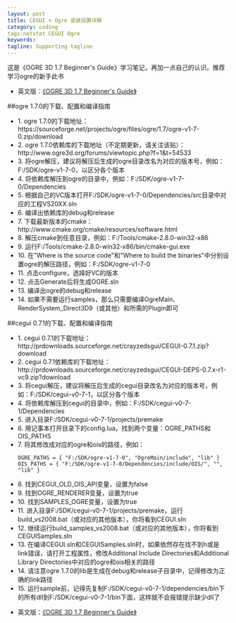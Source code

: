 ```yaml
---
layout: post
title: CEGUI + Ogre 安装设置详解
category: coding
tags:netstat CEGUI Ogre
keywords:
tagline: Supporting tagline
---
```


这是《OGRE 3D 1.7 Beginner's Guide》学习笔记，再加一点自己的认识。推荐学习ogre的新手此书

- 英文版：[《OGRE 3D 1.7 Beginner's Guide》][RCEN]


##ogre 1.7.0的下载、配置和编译指南

<ul>
<li>1. ogre 1.7.0的下载地址：https://sourceforge.net/projects/ogre/files/ogre/1.7/ogre-v1-7-0.zip/download</li>

<li>2. ogre 1.7.0依赖库的下载地址（不定期更新，请关注该贴）：http://www.ogre3d.org/forums/viewtopic.php?f=1&t=54533</li>

<li>3. 将ogre解压，建议将解压后生成的ogre目录改名为对应的版本号，例如：F:/SDK/ogre-v1-7-0，以区分各个版本</li>

<li>4. 将依赖库解压到ogre的目录中，例如：F:/SDK/ogre-v1-7-0/Dependencies</li>

<li>5. 根据自己的VC版本打开F:/SDK/ogre-v1-7-0/Dependencies/src目录中对应的工程VS20XX.sln</li>

<li>6. 编译出依赖库的debug和release</li>

<li>7. 下载最新版本的cmake：http://www.cmake.org/cmake/resources/software.html</li>

<li>8. 解压cmake到任意目录，例如：F:/Tools/cmake-2.8.0-win32-x86</li>

<li>9. 运行F:/Tools/cmake-2.8.0-win32-x86/bin/cmake-gui.exe</li>

<li>10. 在"Where is the source code"和"Where to build the binaries"中分别设置ogre的解压路径，例如：F:/SDK/ogre-v1-7-0</li>

<li>11. 点击configure，选择好VC的版本</li>

<li>12. 点击Generate后将生成OGRE.sln</li>

<li>13. 编译出ogre的debug和release</li>

<li>14. 如果不需要运行samples，那么只需要编译OgreMain、RenderSystem_Direct3D9（或其他）和所需的Plugin即可 </li>
</ul>


##cegui 0.7.1的下载、配置和编译指南


<ul>
<li>1. cegui 0.7.1的下载地址：http://prdownloads.sourceforge.net/crayzedsgui/CEGUI-0.7.1.zip?download</li>

<li>2. cegui 0.7.1依赖库的下载地址：http://prdownloads.sourceforge.net/crayzedsgui/CEGUI-DEPS-0.7.x-r1-vc9.zip?download</li>

<li>3. 将cegui解压，建议将解压后生成的cegui目录改名为对应的版本号，例如：F:/SDK/cegui-v0-7-1，以区分各个版本</li>

<li>4. 将依赖库解压到cegui的目录中，例如：F:/SDK/cegui-v0-7-1/Dependencies</li>

<li>5. 进入目录F:/SDK/cegui-v0-7-1/projects/premake</li>

<li>6. 用记事本打开目录下的config.lua，找到两个变量：OGRE_PATHS和OIS_PATHS</li>

<li>7. 将其修改成对应的ogre和ois的路径，例如：</li>

	OGRE_PATHS = { "F:/SDK/ogre-v1-7-0", "OgreMain/include", "lib" }
	OIS_PATHS = { "F:/SDK/ogre-v1-7-0/Dependencies/include/OIS/", "", "lib" }

<li>8. 找到CEGUI_OLD_OIS_API变量，设置为false</li>

<li>9. 找到OGRE_RENDERER变量，设置为true</li>

<li>10. 找到SAMPLES_OGRE变量，设置为true</li>

<li>11. 进入目录F:/SDK/cegui-v0-7-1/projects/premake，运行build_vs2008.bat（或对应的其他版本），你将看到CEGUI.sln</li>

<li>12. 继续运行build_samples_vs2008.bat（或对应的其他版本），你将看到CEGUISamples.sln</li>

<li>13. 在编译CEGUI.sln和CEGUISamples.sln时，如果依然存在找不到h或是link错误，请打开工程属性，修改Additional Include Directories和Additional Library Directories中对应的ogre和ois相关的路径</li>

<li>14. 请注意ogre 1.7.0的lib是生成在debug和release子目录中，记得修改为正确的link路径</li>

<li>15. 运行sample前，记得先复制F:/SDK/cegui-v0-7-1/dependencies/bin下的所有dll到F:/SDK/cegui-v0-7-1/bin下面，这样就不会报错提示缺少dll了</li>
</ul>

- 英文版：[《OGRE 3D 1.7 Beginner's Guide》][RCEN]


[RCEN]: http://book.douban.com/subject/5949822/ "OGRE 3D 1.7 Beginner's Guide"

